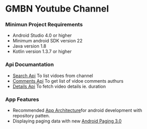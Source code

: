 # GMBN Youtube Channel

### Minimun Project Requirements 
* Android Studio 4.0 or higher
* Minimum android SDK version 22
* Java version 1.8
* Kotlin version 1.3.7 or higher

### Api Documantation
* [Search Api](https://developers.google.com/youtube/v3/docs/videos) To list vidoes from channel
* [Comments Api](https://developers.google.com/youtube/v3/docs/commentThreads) To get list of vidoe comments authurs
* [Details Api](https://developers.google.com/youtube/v3/docs/videos) To fetch video details ie. duration

### App Features
* Recommended [App Architecture](https://developer.android.com/jetpack/guide)for android development with repository patten.
* Displaying paging data with new [Android Paging 3.0](https://developer.android.com/topic/libraries/architecture/paging/v3-overview) 




 


